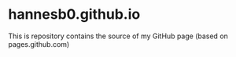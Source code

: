 # hannesb0.github.io
This is repository contains the source of my GitHub page (based on pages.github.com)
